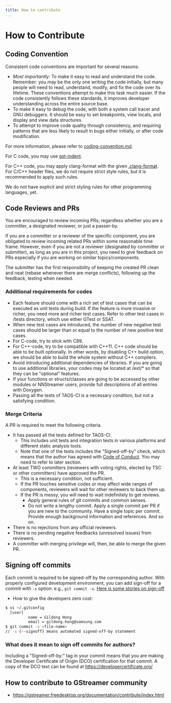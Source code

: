 ```yaml
---
title: How to contribute
...
```


# How to Contribute

## Coding Convention
Consistent code conventions are important for several reasons:
* *Most importantly:* To make it easy to read and understand the code. Remember: you may be the only one writing the code initially, but many people will need to read, understand, modify, and fix the code over its lifetime. These conventions attempt to make this task much easier. If the code consistently follows these standards, it improves developer understanding across the entire source base.
* To make it easy to debug the code, with both a system call tracer and GNU debuggers. It should be easy to set breakpoints, view locals, and display and view data structures.
* To attempt to improve code quality through consistency, and requiring patterns that are less likely to result in bugs either initially, or after code modification.

For more information, please refer to [coding-convention.md](coding-convention.md).

For C code, you may use [gst-indent](https://github.com/nnstreamer/nnstreamer/blob/main/tools/development/gst-indent).

For C++ code, you may apply clang-format with the given [.clang-format](https://github.com/nnstreamer/nnstreamer/blob/main/.clang-format).
For C/C++ header files, we do not require strict style rules, but it is recommended to apply such rules.

We do not have explicit and strict styling rules for other programming languages, yet.

## Code Reviews and PRs

You are encouraged to review incoming PRs; regardless whether you are a committer, a designated reviewer, or just a passer-by.

If you are a committer or a reviewer of the specific component, you are obligated to review incoming related PRs within some reasonable time frame.
However, even if you are not a reviewer (designated by committer or submitter), as long as you are in this project, you need to give feedback on PRs especially if you are working on similar topics/components.

The submitter has the first responsibility of keeping the created PR clean and neat (rebase whenever there are merge conflicts), following up the feedback, testing when needed.

### Additional requirements for codes
* Each feature should come with a rich set of test cases that can be executed as unit tests during build. If the feature is more invasive or richer, you need more and richer test cases. Refer to other test cases in /tests directory, which use either GTest or SSAT.
* When new test cases are introduced, the number of new negative test cases should be larger than or equal to the number of new positive test cases.
* For C-code, try to stick with C89.
* For C++-code, try to be compatible with C++11. C++ code should be able to be built optionally. In other words, by disabling C++ build option, we should be able to build the whole system without C++ compilers.
* Avoid introducing additional dependencies of libraries. If you are going to use additional libraries, your codes may be located at /ext/* so that they can be "optional" features.
* If your functions or structs/classes are going to be accessed by other modules or NNStreamer users, provide full descriptions of all entries with Doxygen.
* Passing all the tests of TAOS-CI is a necessary condition, but not a satisfying condition.

### Merge Criteria

A PR is required to meet the following criteria.
* It has passed all the tests defined for TAOS-CI.
    - This includes unit tests and integration tests in various platforms and different static analysis tools.
    - Note that one of the tests includes the "Signed-off-by" check, which means that the author has agreed with [Code of Conduct](../CODE_OF_CONDUCT.md). You may need to refer to later section.
* At least TWO committers (reviewers with voting rights, elected by TSC or other committers) have approved the PR.
    - This is a necessary condition, not sufficient.
    - If the PR touches sensitive codes or may affect wide ranges of components, reviewers will wait for other reviewers to back them up.
    - If the PR is messy, you will need to wait indefinitely to get reviews.
        - Apply general rules of git commits and common senses.
        - Do not write a lengthy commit. Apply a single commit per PR if you are new to the community. Have a single topic per commit. Provide enough background information and references. And so on.
* There is no rejections from any official reviewers.
* There is no pending negative feedbacks (unresolved issues) from reviewers.
* A committer with merging privilege will, then, be able to merge the given PR.


## Signing off commits

Each commit is required to be signed-off by the corresponding author.
With properly configured development environment, you can add sign-off for a commit with ```-s``` option: e.g., ```git commit -s```.
[Here is some stories on sign-off](https://stackoverflow.com/questions/1962094/what-is-the-sign-off-feature-in-git-for)

- How to give the developers zero cost:
```bash
$ vi ~/.gitconfig
  [user]
          name = Gildong Hong
          email = gildong.hong@samsung.com
$ git commit -s <file-name>
// -s (--signoff) means automated signed-off-by statement
```

### What does it mean to sign off commits for authors?

Including a "Signed-off-by:" tag in your commit means that you are making the Developer Certificate of Origin (DCO) certification for that commit. A copy of the DCO text can be found at https://developercertificate.org/

## How to contribute to GStreamer community
* https://gstreamer.freedesktop.org/documentation/contribute/index.html
